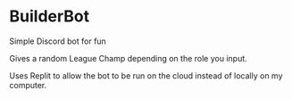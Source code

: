 # BuilderBot
Simple Discord bot for fun

Gives a random League Champ depending on the role you input.

Uses Replit to allow the bot to be run on the cloud instead of locally on my computer.
